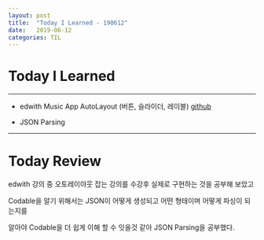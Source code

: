 ```yaml
---
layout: post
title:  "Today I Learned - 190612"
date:   2019-06-12
categories: TIL
---
```


# Today I Learned

---

- edwith Music App AutoLayout (버튼, 슬라이더, 레이블) [github](https://github.com/VincentGeranium/Swift-Study/tree/master/edwith-Music-App-AutoLayout)

- JSON Parsing

---

# Today Review

edwith 강의 중 오토레이아웃 잡는 강의를 수강후 실제로 구현하는 것을 공부해 보았고

Codable을 알기 위해서는 JSON이 어떻게 생성되고 어떤 형태이며 어떻게 파싱이 되는지를

알아야 Codable을 더 쉽게 이해 할 수 잇을것 같아 JSON Parsing을 공부했다.
